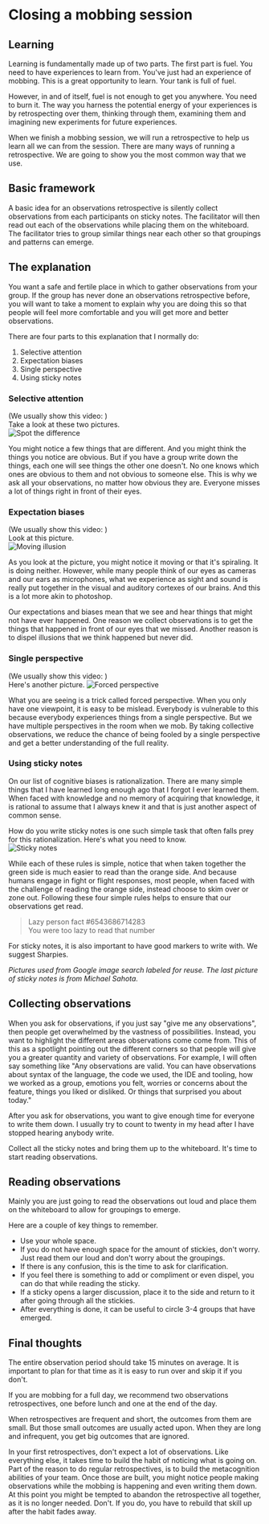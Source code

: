 # Closing a mobbing session

## Learning

Learning is fundamentally made up of two parts. The first part is fuel. You need to have experiences to learn from. You've just had an experience of mobbing. This is a great opportunity to learn. Your tank is full of fuel.

However, in and of itself, fuel is not enough to get you anywhere. You need to burn it. The way you harness the potential energy of your experiences is by retrospecting over them, thinking through them, examining them and imagining new experiments for future experiences.

When we finish a mobbing session, we will run a retrospective to help us learn all we can from the session. There are many ways of running a retrospective. We are going to show you the most common way that we use.  

## Basic framework

A basic idea for an observations retrospective is silently collect observations from each participants on sticky notes. The facilitator will then read out each of the observations while placing them on the whiteboard. The facilitator tries to group similar things near each other so that groupings and patterns can emerge.

## The explanation

You want a safe and fertile place in which to gather observations from your group. If the group has never done an observations retrospective before, you will want to take a moment to explain why you are doing this so that people will feel more comfortable and you will get more and better observations.

There are four parts to this explanation that I normally do:

1. Selective attention
2. Expectation biases
3. Single perspective
4. Using sticky notes

### Selective attention

(We usually show this video: )  
Take a look at these two pictures.   
![Spot the difference](images/Spot_the_difference.png)

You might notice a few things that are different. And you might think the things you notice are obvious. But if you have a group write down the things, each one will see things the other one doesn't. No one knows which ones are obvious to them and not obvious to someone else. This is why we ask all your observations, no matter how obvious they are. Everyone misses a lot of things right in front of their eyes.

### Expectation biases

(We usually show this video: )  
Look at this picture.   
![Moving illusion](images/Moving_illusion.png)

As you look at the picture, you might notice it moving or that it's spiraling. It is doing neither. However, while many people think of our eyes as cameras and our ears as microphones, what we experience as sight and sound is really put together in the visual and auditory cortexes of our brains. And this is a lot more akin to photoshop.

Our expectations and biases mean that we see and hear things that might not have ever happened. One reason we collect observations is to get the things that happened in front of our eyes that we missed. Another reason is to dispel illusions that we think happened but never did.

### Single perspective

(We usually show this video: )  
Here's another picture.
![Forced perspective](images/forced_perpective.jpg)

What you are seeing is a trick called forced perspective. When you only have one viewpoint, it is easy to be mislead. Everybody is vulnerable to this because everybody experiences things from a single perspective. But we have multiple perspectives in the room when we mob. By taking collective observations, we reduce the chance of being fooled by a single perspective and get a better understanding of the full reality.

### Using sticky notes

On our list of cognitive biases is rationalization. There are many simple things that I have learned long enough ago that I forgot I ever learned them. When faced with knowledge and no memory of acquiring that knowledge, it is rational to assume that I always knew it and that is just another aspect of common sense.

How do you write sticky notes is one such simple task that often falls prey for this rationalization. Here's what you need to know.   
![Sticky notes](images/4_rules_of_sticky_notes.png)

While each of these rules is simple, notice that when taken together the green side is much easier to read than the orange side. And because humans engage in fight or flight responses, most people, when faced with the challenge of reading the orange side, instead choose to skim over or zone out. Following these four simple rules helps to ensure that our observations get read.

> Lazy person fact #6543686714283  
You were too lazy to read that number

For sticky notes, it is also important to have good markers to write with. We suggest Sharpies.

<i>Pictures used from Google image search labeled for reuse. The last picture of sticky notes is from Michael Sahota. </i>

## Collecting observations

When you ask for observations, if you just say "give me any observations", then people get overwhelmed by the vastness of possibilities. Instead, you want to highlight the different areas observations come come from. This of this as a spotlight pointing out the different corners so that people will give you a greater quantity and variety of observations. For example, I will often say something like "Any observations are valid. You can have observations about syntax of the language, the code we used, the IDE and tooling, how we worked as a group, emotions you felt, worries or concerns about the feature, things you liked or disliked. Or things that surprised you about today."

After you ask for observations, you want to give enough time for everyone to write them down. I usually try to count to twenty in my head after I have stopped hearing anybody write.

Collect all the sticky notes and bring them up to the whiteboard. It's time to start reading observations.

## Reading observations

Mainly you are just going to read the observations out loud and place them on the whiteboard to allow for groupings to emerge.

Here are a couple of key things to remember.
  * Use your whole space.  
  * If you do not have enough space for the amount of stickies, don't worry. Just read them our loud and don't worry about the groupings.
  * If there is any confusion, this is the time to ask for clarification.
  * If you feel there is something to add or compliment or even dispel, you can do that while reading the sticky.
  * If a sticky opens a larger discussion, place it to the side and return to it after going through all the stickies.
  * After everything is done, it can be useful to circle 3-4 groups that have emerged.

## Final thoughts

The entire observation period should take 15 minutes on average. It is important to plan for that time as it is easy to run over and skip it if you don't.

If you are mobbing for a full day, we recommend two observations retrospectives, one before lunch and one at the end of the day.

When retrospectives are frequent and short, the outcomes from them are small. But those small outcomes are usually acted upon. When they are long and infrequent, you get big outcomes that are ignored.

In your first retrospectives, don't expect a lot of observations. Like everything else, it takes time to build the habit of noticing what is going on. Part of the reason to do regular retrospectives, is to build the metacognition abilities of your team. Once those are built, you might notice people making observations while the mobbing is happening and even writing them down. At this point you might be tempted to abandon the retrospective all together, as it is no longer needed. Don't. If you do, you have to rebuild that skill up after the habit fades away.
